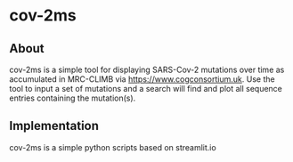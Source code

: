 # cov-2ms

## About
cov-2ms is a simple tool for displaying SARS-Cov-2 mutations over time as accumulated in MRC-CLIMB via https://www.cogconsortium.uk. Use the tool to input a set of mutations and a search will find and plot all sequence entries containing the mutation(s).

## Implementation
cov-2ms is a simple python scripts based on streamlit.io
